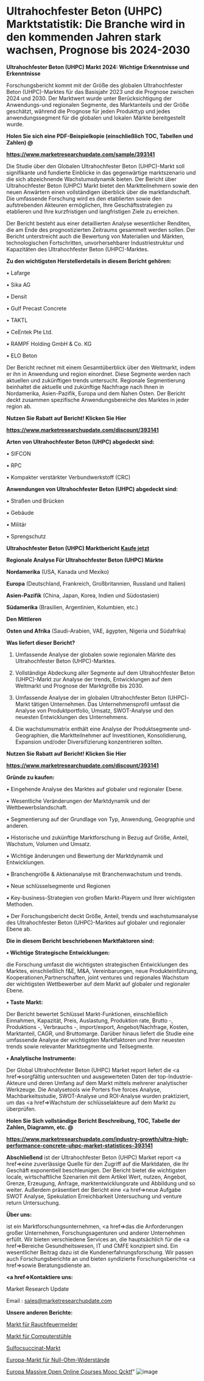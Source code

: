 # Ultrahochfester Beton (UHPC) Marktstatistik: Die Branche wird in den kommenden Jahren stark wachsen, Prognose bis 2024-2030

<strong>Ultrahochfester Beton (UHPC) Markt 2024: Wichtige Erkenntnisse und Erkenntnisse</strong>

Forschungsbericht kommt mit der Größe des globalen Ultrahochfester Beton (UHPC)-Marktes für das Basisjahr 2023 und die Prognose zwischen 2024 und 2030. Der Marktwert wurde unter Berücksichtigung der Anwendungs-und regionalen Segmente, des Marktanteils und der Größe geschätzt, während die Prognose für jeden Produkttyp und jedes anwendungssegment für die globalen und lokalen Märkte bereitgestellt wurde.



<strong>Holen Sie sich eine PDF-Beispielkopie (einschließlich TOC, Tabellen und Zahlen) @
</strong>

<strong><a href=https://www.marketresearchupdate.com/sample/393141>

<strong>https://www.marketresearchupdate.com/sample/393141</u></font></a></strong></strong>

Die Studie über den Globalen Ultrahochfester Beton (UHPC)-Markt soll signifikante und fundierte Einblicke in das gegenwärtige marktszenario und die sich abzeichnende Wachstumsdynamik bieten. Der Bericht über Ultrahochfester Beton (UHPC) Markt bietet den Marktteilnehmern sowie den neuen Anwärtern einen vollständigen überblick über die marktlandschaft. Die umfassende Forschung wird es den etablierten sowie den aufstrebenden Akteuren ermöglichen, Ihre Geschäftsstrategien zu etablieren und Ihre kurzfristigen und langfristigen Ziele zu erreichen.

Der Bericht besteht aus einer detaillierten Analyse wesentlicher Renditen, die am Ende des prognostizierten Zeitraums gesammelt werden sollen. Der Bericht unterstreicht auch die Bewertung von Materialien und Märkten, technologischen Fortschritten, unvorhersehbarer Industriestruktur und Kapazitäten des Ultrahochfester Beton (UHPC)-Marktes.



<strong>Zu den wichtigsten Herstellerdetails in diesem Bericht gehören:</strong>

• Lafarge

• Sika AG

• Densit

• Gulf Precast Concrete

• TAKTL

• CeEntek Pte Ltd.

• RAMPF Holding GmbH & Co. KG

• ELO Beton

Der Bericht rechnet mit einem Gesamtüberblick über den Weltmarkt, indem er ihn in Anwendung und region einordnet. Diese Segmente werden nach aktuellen und zukünftigen trends untersucht. Regionale Segmentierung beinhaltet die aktuelle und zukünftige Nachfrage nach Ihnen in Nordamerika, Asien-Pazifik, Europa und dem Nahen Osten. Der Bericht deckt zusammen spezifische Anwendungsbereiche des Marktes in jeder region ab.



<strong>Nutzen Sie Rabatt auf Bericht! Klicken Sie Hier
</strong>

<strong><a href=https://www.marketresearchupdate.com/discount/393141>https://www.marketresearchupdate.com/discount/393141</b></u></font></strong></a>



<strong>Arten von Ultrahochfester Beton (UHPC) abgedeckt sind:</strong>

• SIFCON

• RPC

• Kompakter verstärkter Verbundwerkstoff (CRC)



<strong>Anwendungen von Ultrahochfester Beton (UHPC) abgedeckt sind:</strong>

• Straßen und Brücken

• Gebäude

• Militär

• Sprengschutz



<strong>Ultrahochfester Beton (UHPC) Marktbericht <a href=https://www.marketresearchupdate.com/buynow/393141>Kaufe jetzt</a></strong>



<strong>Regionale Analyse Für Ultrahochfester Beton (UHPC) Märkte</strong>



<strong>Nordamerika</strong> (USA, Kanada und Mexiko)



<strong>Europa</strong> (Deutschland, Frankreich, Großbritannien, Russland und Italien)



<strong>Asien-Pazifik</strong> (China, Japan, Korea, Indien und Südostasien)



<strong>Südamerika</strong> (Brasilien, Argentinien, Kolumbien, etc.)



<strong>Den Mittleren</strong> 

<strong>Osten und Afrika</strong> (Saudi-Arabien, VAE, ägypten, Nigeria und Südafrika)



<strong>Was liefert dieser Bericht?</strong>

1. Umfassende Analyse der globalen sowie regionalen Märkte des Ultrahochfester Beton (UHPC)-Marktes.

2. Vollständige Abdeckung aller Segmente auf dem Ultrahochfester Beton (UHPC)-Markt zur Analyse der trends, Entwicklungen auf dem Weltmarkt und Prognose der Marktgröße bis 2030.

3. Umfassende Analyse der im globalen Ultrahochfester Beton (UHPC)-Markt tätigen Unternehmen. Das Unternehmensprofil umfasst die Analyse von Produktportfolio, Umsatz, SWOT-Analyse und den neuesten Entwicklungen des Unternehmens.

4. Die wachstumsmatrix enthält eine Analyse der Produktsegmente und-Geographien, die Marktteilnehmer auf Investitionen, Konsolidierung, Expansion und/oder Diversifizierung konzentrieren sollten.



<strong>Nutzen Sie Rabatt auf Bericht! Klicken Sie Hier
</strong>

<strong><a href=https://www.marketresearchupdate.com/discount/393141>https://www.marketresearchupdate.com/discount/393141</b></u></font></strong></a>



<strong>Gründe zu kaufen:</strong>

• Eingehende Analyse des Marktes auf globaler und regionaler Ebene.

• Wesentliche Veränderungen der Marktdynamik und der Wettbewerbslandschaft.

• Segmentierung auf der Grundlage von Typ, Anwendung, Geographie und anderen.

• Historische und zukünftige Marktforschung in Bezug auf Größe, Anteil, Wachstum, Volumen und Umsatz.

• Wichtige änderungen und Bewertung der Marktdynamik und Entwicklungen.

• Branchengröße &amp; Aktienanalyse mit Branchenwachstum und trends.

• Neue schlüsselsegmente und Regionen

• Key-business-Strategien von großen Markt-Playern und Ihrer wichtigsten Methoden.

• Der Forschungsbericht deckt Größe, Anteil, trends und wachstumsanalyse des Ultrahochfester Beton (UHPC)-Marktes auf globaler und regionaler Ebene ab.



<strong>Die in diesem Bericht beschriebenen Marktfaktoren sind:</strong>



<strong>• Wichtige Strategische Entwicklungen:</strong>

die Forschung umfasst die wichtigsten strategischen Entwicklungen des Marktes, einschließlich f&amp;E, M&amp;A, Vereinbarungen, neue Produkteinführung, Kooperationen,Partnerschaften, joint ventures und regionales Wachstum der wichtigsten Wettbewerber auf dem Markt auf globaler und regionaler Ebene.



<strong>• Taste Markt:</strong>

Der Bericht bewertet Schlüssel Markt-Funktionen, einschließlich Einnahmen, Kapazität, Preis, Auslastung, Produktion rate, Brutto -, Produktions -, Verbrauchs -, import/export, Angebot/Nachfrage, Kosten, Marktanteil, CAGR, und Bruttomarge. Darüber hinaus liefert die Studie eine umfassende Analyse der wichtigsten Marktfaktoren und Ihrer neuesten trends sowie relevanter Marktsegmente und Teilsegmente.



<strong>• Analytische Instrumente:</strong>

Der Global Ultrahochfester Beton (UHPC) Market report liefert die <a href=>sorgf</a>ältig untersuchten und ausgewerteten Daten der top-Industrie-Akteure und deren Umfang auf dem Markt mittels mehrerer analytischer Werkzeuge. Die Analysetools wie Porters five forces Analyse, Machbarkeitsstudie, SWOT-Analyse und ROI-Analyse wurden praktiziert, um das <a href=>Wachstum</a> der schlüsselakteure auf dem Markt zu überprüfen.



<strong>Holen Sie Sich vollständige Bericht Beschreibung, TOC, Tabelle der Zahlen, Diagramm, etc. @ </strong>

<strong><a href=https://www.marketresearchupdate.com/industry-growth/ultra-high-performance-concrete-uhpc-market-statistices-393141>https://www.marketresearchupdate.com/industry-growth/ultra-high-performance-concrete-uhpc-market-statistices-393141</a></font></strong>



<strong>Abschließend</strong> ist der Ultrahochfester Beton (UHPC) Market report <a href=>eine</a> zuverlässige Quelle für den Zugriff auf die Marktdaten, die Ihr Geschäft exponentiell beschleunigen. Der Bericht bietet die wichtigsten locale, wirtschaftliche Szenarien mit dem Artikel Wert, nutzen, Angebot, Grenze, Erzeugung, Anfrage, marktentwicklungsrate und Abbildung und so weiter. Außerdem präsentiert der Bericht eine <a href=>neue</a> Aufgabe SWOT Analyse, Spekulation Erreichbarkeit Untersuchung und venture return Untersuchung.



<strong>Über uns:</strong>

 ist ein Marktforschungsunternehmen, <a href=>das</a> die Anforderungen großer Unternehmen, Forschungsagenturen und anderer Unternehmen erfüllt. Wir bieten verschiedene Services an, die hauptsächlich für die <a href=>Bereiche</a> Gesundheitswesen, IT und CMFE konzipiert sind. Ein wesentlicher Beitrag dazu ist die Kundenerfahrungsforschung. Wir passen auch Forschungsberichte an und bieten syndizierte Forschungsberichte <a href=>sowie</a> Beratungsdienste an.



<strong><a href=>Kontaktiere uns:</a></strong>

Market Research Update

Email : sales@marketresearchupdate.com



<strong>Unsere anderen Berichte:</strong>

<a href=https://www.linkedin.com/pulse/smoke-fire-alarms-market-2023-what-factors-drive>Markt für Rauchfeuermelder</a>

<a href=https://www.linkedin.com/pulse/computer-chair-market-size-share-outlook-growth>Markt für Computerstühle</a>

<a href=https://www.linkedin.com/pulse/sulfocsuccinate-market-analysis-segment-region>Sulfocsuccinat-Markt</a>

<a href=https://www.linkedin.com/pulse/europe-zero-ohm-resistance-market-size-share>Europa-Markt für Null-Ohm-Widerstände</a>

<a href=https://www.linkedin.com/pulse/europe-massive-open-online-courses-mooc-qcktf/>Europa Massive Open Online Courses Mooc Qcktf</a>"
![image](https://github.com/Gayatrikarjule/Market-Analysis-360/assets/97346546/739dfbed-24f6-4899-8034-ba9bccb158e5)

